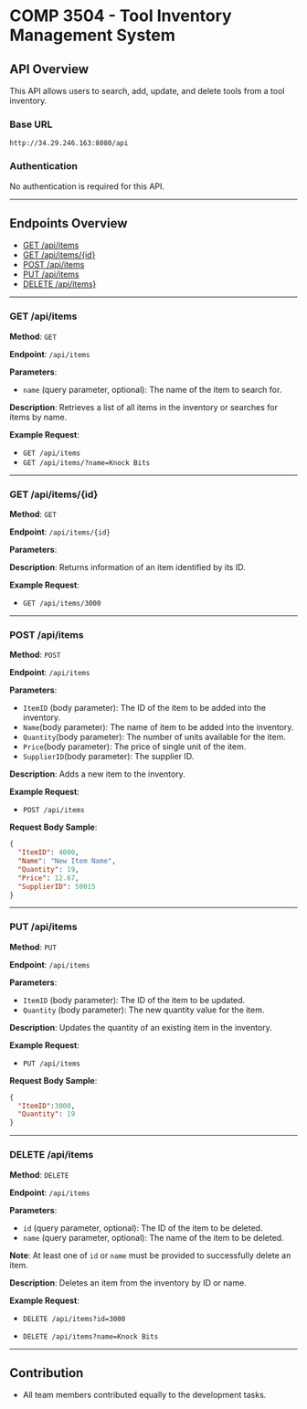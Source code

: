 # COMP 3504 - Tool Inventory Management System

## API Overview
This API allows users to search, add, update, and delete tools from a tool inventory.

### Base URL
`http://34.29.246.163:8080/api`

### Authentication
No authentication is required for this API.

---

## Endpoints Overview
- [GET /api/items](#get-items)
- [GET /api/items/{id}](#get-items-by-id)
- [POST /api/items](#post-items)
- [PUT /api/items](#put-items-by-id)
- [DELETE /api/items}](#delete-items-by-id)

---

<a id="get-items"></a>
### GET /api/items

**Method**: `GET`

**Endpoint**: `/api/items`

**Parameters**: 
- `name` (query parameter, optional): The name of the item to search for.

**Description**: Retrieves a list of all items in the inventory or searches for items by name.

**Example Request**:
- `GET /api/items`
- `GET /api/items/?name=Knock Bits`

---

<a id="get-items-by-id"></a>
### GET /api/items/{id}

**Method**: `GET`

**Endpoint**: `/api/items/{id}`

**Parameters**: 

**Description**: Returns information of an item identified by its ID.

**Example Request**:

- `GET /api/items/3000`

---

<a id="post-items"></a>
### POST /api/items

**Method**: `POST`

**Endpoint**: `/api/items`

**Parameters**: 
- `ItemID` (body parameter): The ID of the item to be added into the inventory.
- `Name`(body parameter): The name of item to be added into the inventory.
- `Quantity`(body parameter): The number of units available for the item.
- `Price`(body parameter): The price of single unit of the item.
- `SupplierID`(body parameter): The supplier ID. 

**Description**: Adds a new item to the inventory.

**Example Request**:
- `POST /api/items`

**Request Body Sample**:
```json
{
  "ItemID": 4000,
  "Name": "New Item Name",
  "Quantity": 19,
  "Price": 12.67,
  "SupplierID": 50015
}
```

---
<a id="put-items-by-id"></a>
### PUT /api/items

**Method**: `PUT`

**Endpoint**: `/api/items`

**Parameters**: 
- `ItemID` (body parameter): The ID of the item to be updated.
- `Quantity` (body parameter): The new quantity value for the item.

**Description**: Updates the quantity of an existing item in the inventory.

**Example Request**:
- `PUT /api/items`

**Request Body Sample**:
```json
{
  "ItemID":3000,
  "Quantity": 19
}
```

---
<a id="delete-items-by-id"></a>
### DELETE /api/items

**Method**: `DELETE`

**Endpoint**: `/api/items`

**Parameters**: 
- `id` (query parameter, optional): The ID of the item to be deleted.
- `name` (query parameter, optional): The name of the item to be deleted.

**Note**: At least one of `id` or `name` must be provided to successfully delete an item.

**Description**: Deletes an item from the inventory by ID or name.

**Example Request**:

- `DELETE /api/items?id=3000`

- `DELETE /api/items?name=Knock Bits`

---

## Contribution
- All team members contributed equally to the development tasks. 
